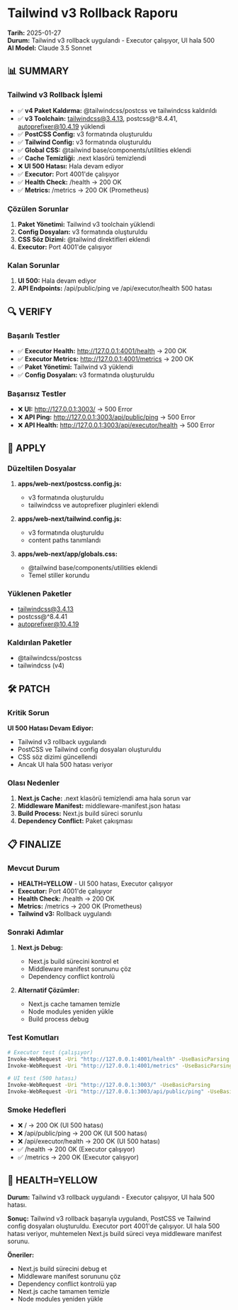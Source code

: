 # Tailwind v3 Rollback Raporu

**Tarih:** 2025-01-27  
**Durum:** Tailwind v3 rollback uygulandı - Executor çalışıyor, UI hala 500  
**AI Model:** Claude 3.5 Sonnet

## 📊 SUMMARY

### Tailwind v3 Rollback İşlemi
- ✅ **v4 Paket Kaldırma:** @tailwindcss/postcss ve tailwindcss kaldırıldı
- ✅ **v3 Toolchain:** tailwindcss@3.4.13, postcss@^8.4.41, autoprefixer@10.4.19 yüklendi
- ✅ **PostCSS Config:** v3 formatında oluşturuldu
- ✅ **Tailwind Config:** v3 formatında oluşturuldu
- ✅ **Global CSS:** @tailwind base/components/utilities eklendi
- ✅ **Cache Temizliği:** .next klasörü temizlendi
- ❌ **UI 500 Hatası:** Hala devam ediyor
- ✅ **Executor:** Port 4001'de çalışıyor
- ✅ **Health Check:** /health → 200 OK
- ✅ **Metrics:** /metrics → 200 OK (Prometheus)

### Çözülen Sorunlar
1. **Paket Yönetimi:** Tailwind v3 toolchain yüklendi
2. **Config Dosyaları:** v3 formatında oluşturuldu
3. **CSS Söz Dizimi:** @tailwind direktifleri eklendi
4. **Executor:** Port 4001'de çalışıyor

### Kalan Sorunlar
1. **UI 500:** Hala devam ediyor
2. **API Endpoints:** /api/public/ping ve /api/executor/health 500 hatası

## 🔍 VERIFY

### Başarılı Testler
- ✅ **Executor Health:** http://127.0.0.1:4001/health → 200 OK
- ✅ **Executor Metrics:** http://127.0.0.1:4001/metrics → 200 OK
- ✅ **Paket Yönetimi:** Tailwind v3 yüklendi
- ✅ **Config Dosyaları:** v3 formatında oluşturuldu

### Başarısız Testler
- ❌ **UI:** http://127.0.0.1:3003/ → 500 Error
- ❌ **API Ping:** http://127.0.0.1:3003/api/public/ping → 500 Error
- ❌ **API Health:** http://127.0.0.1:3003/api/executor/health → 500 Error

## 🔧 APPLY

### Düzeltilen Dosyalar
1. **apps/web-next/postcss.config.js:**
   - v3 formatında oluşturuldu
   - tailwindcss ve autoprefixer pluginleri eklendi

2. **apps/web-next/tailwind.config.js:**
   - v3 formatında oluşturuldu
   - content paths tanımlandı

3. **apps/web-next/app/globals.css:**
   - @tailwind base/components/utilities eklendi
   - Temel stiller korundu

### Yüklenen Paketler
- tailwindcss@3.4.13
- postcss@^8.4.41
- autoprefixer@10.4.19

### Kaldırılan Paketler
- @tailwindcss/postcss
- tailwindcss (v4)

## 🛠️ PATCH

### Kritik Sorun
**UI 500 Hatası Devam Ediyor:**
- Tailwind v3 rollback uygulandı
- PostCSS ve Tailwind config dosyaları oluşturuldu
- CSS söz dizimi güncellendi
- Ancak UI hala 500 hatası veriyor

### Olası Nedenler
1. **Next.js Cache:** .next klasörü temizlendi ama hala sorun var
2. **Middleware Manifest:** middleware-manifest.json hatası
3. **Build Process:** Next.js build süreci sorunlu
4. **Dependency Conflict:** Paket çakışması

## 📋 FINALIZE

### Mevcut Durum
- **HEALTH=YELLOW** - UI 500 hatası, Executor çalışıyor
- **Executor:** Port 4001'de çalışıyor
- **Health Check:** /health → 200 OK
- **Metrics:** /metrics → 200 OK (Prometheus)
- **Tailwind v3:** Rollback uygulandı

### Sonraki Adımlar
1. **Next.js Debug:**
   - Next.js build sürecini kontrol et
   - Middleware manifest sorununu çöz
   - Dependency conflict kontrolü

2. **Alternatif Çözümler:**
   - Next.js cache tamamen temizle
   - Node modules yeniden yükle
   - Build process debug

### Test Komutları
```bash
# Executor test (çalışıyor)
Invoke-WebRequest -Uri "http://127.0.0.1:4001/health" -UseBasicParsing
Invoke-WebRequest -Uri "http://127.0.0.1:4001/metrics" -UseBasicParsing

# UI test (500 hatası)
Invoke-WebRequest -Uri "http://127.0.0.1:3003/" -UseBasicParsing
Invoke-WebRequest -Uri "http://127.0.0.1:3003/api/public/ping" -UseBasicParsing
```

### Smoke Hedefleri
- ❌ / → 200 OK (UI 500 hatası)
- ❌ /api/public/ping → 200 OK (UI 500 hatası)
- ❌ /api/executor/health → 200 OK (UI 500 hatası)
- ✅ /health → 200 OK (Executor çalışıyor)
- ✅ /metrics → 200 OK (Executor çalışıyor)

## 🎯 HEALTH=YELLOW

**Durum:** Tailwind v3 rollback uygulandı - Executor çalışıyor, UI hala 500 hatası.

**Sonuç:** Tailwind v3 rollback başarıyla uygulandı, PostCSS ve Tailwind config dosyaları oluşturuldu. Executor port 4001'de çalışıyor. UI hala 500 hatası veriyor, muhtemelen Next.js build süreci veya middleware manifest sorunu.

**Öneriler:**
- Next.js build sürecini debug et
- Middleware manifest sorununu çöz
- Dependency conflict kontrolü yap
- Next.js cache tamamen temizle
- Node modules yeniden yükle
